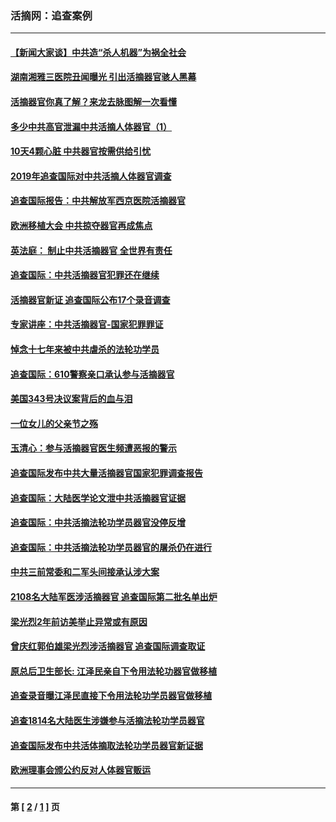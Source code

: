 ### 活摘网：追查案例
---
#### [【新闻大家谈】中共造“杀人机器”为祸全社会](../../pages/nf5880/n14056645.md?10120430) 
#### [湖南湘雅三医院丑闻曝光 引出活摘器官骇人黑幕](../../pages/nf5880/n14051847.md?10120430) 
#### [活摘器官你真了解？来龙去脉图解一次看懂](../../pages/nf5880/n13013820.md?10120430) 
#### [多少中共高官泄漏中共活摘人体器官（1）](../../pages/nf5880/n12671234.md?10120430) 
#### [10天4颗心脏 中共器官按需供给引忧](../../pages/nf5880/n12326366.md?10120430) 
#### [2019年追查国际对中共活摘人体器官调查](../../pages/nf5880/n11917733.md?10120430) 
#### [追查国际报告：中共解放军西京医院活摘器官](../../pages/nf5880/n11838359.md?10120430) 
#### [欧洲移植大会 中共掠夺器官再成焦点](../../pages/nf5880/n11538883.md?10120430) 
#### [英法庭： 制止中共活摘器官 全世界有责任](../../pages/nf5880/n11330691.md?10120430) 
#### [追查国际：中共活摘器官犯罪还在继续](../../pages/nf5880/n11218301.md?10120430) 
#### [活摘器官新证 追查国际公布17个录音调查](../../pages/nf5880/n10897744.md?10120430) 
#### [专家讲座：中共活摘器官-国家犯罪罪证](../../pages/nf5880/n8828153.md?10120430) 
#### [悼念十七年来被中共虐杀的法轮功学员](../../pages/nf5880/n8124823.md?10120430) 
#### [追查国际：610警察亲口承认参与活摘器官](../../pages/nf5880/n8109067.md?10120430) 
#### [美国343号决议案背后的血与泪](../../pages/nf5880/n8020684.md?10120430) 
#### [一位女儿的父亲节之殇](../../pages/nf5880/n8014122.md?10120430) 
#### [玉清心：参与活摘器官医生频遭恶报的警示](../../pages/nf5880/n4637546.md?10120430) 
#### [追查国际发布中共大量活摘器官国家犯罪调查报告](../../pages/nf5880/n4613428.md?10120430) 
#### [追查国际：大陆医学论文泄中共活摘器官证据](../../pages/nf5880/n4608794.md?10120430) 
#### [追查国际：中共活摘法轮功学员器官没停反增](../../pages/nf5880/n4584075.md?10120430) 
#### [追查国际：中共活摘法轮功学员器官的屠杀仍在进行](../../pages/nf5880/n4299154.md?10120430) 
#### [中共三前常委和二军头间接承认涉大案](../../pages/nf5880/n4286244.md?10120430) 
#### [2108名大陆军医涉活摘器官 追查国际第二批名单出炉](../../pages/nf5880/n4284769.md?10120430) 
#### [梁光烈2年前访美举止异常或有原因](../../pages/nf5880/n4279686.md?10120430) 
#### [曾庆红郭伯雄梁光烈涉活摘器官 追查国际调查取证](../../pages/nf5880/n4278462.md?10120430) 
#### [原总后卫生部长: 江泽民亲自下令用法轮功器官做移植](../../pages/nf5880/n4263864.md?10120430) 
#### [追查录音曝江泽民直接下令用法轮功学员器官做移植](../../pages/nf5880/n4261268.md?10120430) 
#### [追查1814名大陆医生涉嫌参与活摘法轮功学员器官](../../pages/nf5880/n4259055.md?10120430) 
#### [追查国际发布中共活体摘取法轮功学员器官新证据](../../pages/nf5880/n4258255.md?10120430) 
#### [欧洲理事会颁公约反对人体器官贩运](../../pages/nf5880/n4206955.md?10120430) 

---
#### 第 [ [2](./2.md?10120430) / [1](./1.md?10120430) ] 页
